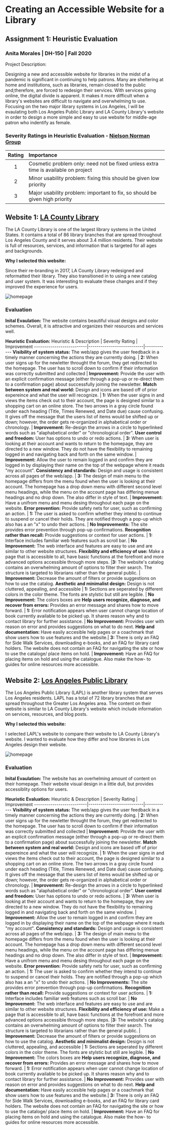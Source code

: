 # Creating an Accessible Website for a Library 
## Assignment 1: Heuristic Evaluation
### Anita Morales | DH-150 | Fall 2020

Project Description:

Designing a new and accessible website for libraries in the midst of a pandemic is significant in continuing to help patrons. Many are sheltering at home and institutions, such as libraries, remain closed to the public and;therefore, are forced to redesign their services. With services going online, the digital divide is apparent. It makes it more difficult when a library's websites are difficult to navigate and overwhelming to use. Focusing on the two major library systems in Los Angeles, I will be evaulating both Los Angeles Public Library and LA County Library's website in order to design a more simple and easy to use website for middle-age patron who indentify as female.

### Severity Ratings in Heuristic Evaluation - [Nielson Norman Group](https://www.nngroup.com/articles/how-to-rate-the-severity-of-usability-problems/)  
Rating  | Importance  |
:---: | :---  |
1  | Cosmetic problem only: need not be fixed unless extra time is available on project  |
2  | Minor usability problem: fixing this should be given low priority  |
3  | Major usability problem: important to fix, so should be given high priority  |

## Website 1: [LA County Library](https://lacountylibrary.org/)

The LA County Library is one of the largest library systems in the United States. It contains a total of 86 library branches that are spread throughout Los Angeles County and it serves about 3.4 million residents. Their website is full of resources, services, and information that is targeted for all ages and backgrounds.

**Why I selected this website:**

Since their re-branding in 2017, LA County Library redesigned and reformatted their library. They also transitioned in to using a new catalog and user system. It was interesting to evaluate these changes and if they improved the experience for users.

 ![homepage](LaCounty_home.png)
 

### Evaluation

**Inital Evaulation:** The website contains beautiful visual designs and color schemes. Overall, it is attractive and organizes their resources and services well.  

**Heuristic Evaluation:**
Heuristic & Description |  Severity Rating | Improvement 
--------------------------|---------------------------|------------
**Visibility of system status:** The web/app gives the user feedback in a timely manner concerning the actions they are currently doing. | **2:** When user signs up for the newletter throught the forum, they get redirected to the homepage. The user has to scroll down to confirm if their information was correctly submitted and collected | **Improvement:** Provide the user with an explicit confirmation message (either through a pop-up or re-direct them to a confirmation page) about successfully joining the newsletter.
**Match between system and real world:** Design and icons are based off of prior expereince and what the user will recognize. | **1:** When the user signs in and views the items check out to their account, the page is designed similar to a shopping cart on an online store. The two arrows in a gray circle found under each heading (Title, Times Renewed, and Date due) cause confusing. It gives off the message that the users list of items would be shifted up or down; however, the order gets re-organized in alphabetical order or chronology. | **Improvement:** Re-design the arrows in a circle to hyperlinked words such as "alaphabetical order" or "chronological order".
**User control and freedom:** User has options to undo or redo actions. | **3:** When user is looking at their account and wants to return to the homepage, they are directed to a new window. They do not have the flexibility to remaining logged in and navigating back and forth on the same window. | **Improvement:** Allow the user to remain logged in and confirm they are logged in by displaying their name on the top of the webpage where it reads "my account".
**Consistency and standards:** Design and usage is consistent across all pages of the web/app. | **3:** The design of main menu to the homepage differs from the menu found when the user is looking at their account. The homepage has a drop down menu with different second level menu headings, while the menu on the account page has differing menue headings and no drop down. The also differ in style of text. | **Improvement:** Have a unifrom menu and menu desing throughout each page on the website.
**Error prevention:** Provide safety nets for user, such as confirming an action. | **1:** The user is asked to confirm whether they intend to continue to suspend or cancel their holds. They are notified through a pop-up which also has a an "x" to undo their actions. | **No Improvements:** The site provides error prevention through pop-up confirmations. 
**Recognition rather than recall:** Provide suggestions or context for user actions. | **1:** Interface includes familiar web features such as scroll bar. | **No Improvement:** The web interface and features are easy to use and are similar to other website structures.
**Flexibility and efficiency of use:** Make a page that is accessible to all, have basic functions at the forefront and more advanced options accessible through more steps. |**3:** The website's catalog contains an overwhelming amount of options to filter their search. The structure is targeted to librarians rather than the general public. | **Improvement:** Decrease the amount of filters or provide suggestions on how to use the catalog. 
**Aesthetic and minimalist design:** Design is not cluttered, appealing, and accessible | **1:** Sections are seperated by different colors in the color theme. The fonts are stylstic but still are legible. | **No Improvement:** The colors boxes are 
**Help users recognize, diagnose, and recover from errors:** Provides an error message and shares how to move forward. | **1:** Error notification appears when user cannot change location of book currently available to be picked up. It shares reason why and to contact library for further assistance. | **No Improvement:** Provides user with reason on error and provides suggestions on what to do next.
**Help and documentation:** Have easily accesible help pages or a coachmark that show users how to use features and the website.| **3:** There is only an FAQ for Side Walk Services, downloading e-books, and an FAQ for library card holders. The website does not contain an FAQ for navigating the site or how to use the cataloge/ place items on hold. | **Improvement:** Have an FAQ for placing items on hold and using the catalogue. Also make the how- to  guides for online resources more accessible. 


## Website 2: [Los Angeles Public Library](https://www.lapl.org/)

The Los Angeles Public Library (LAPL) is another library system that serves Los Angeles residents. LAPL has a total of 72 library branches that are spread throughout the Greater Los Angeles area. The content on their website is similar to LA County Library's website which include information on services, resources, and blog posts. 

**Why I selected this website:**

I selected LAPL's website to compare their website to LA County Library's website. I wanted to evaluate how they differ and how libraries in Los Angeles design their website.


 ![homepage](LA_home.png)
 
 ### Evaluation

**Inital Evaulation:** The website has an overhelming amount of content on their homepage. Their website visual design in a little dull, but provides accessiblity options for users. 

**Heuristic Evaluation:**
Heuristic & Description |  Severity Rating | Improvement 
--------------------------|---------------------------|------------
**Visibility of system status:** The web/app gives the user feedback in a timely manner concerning the actions they are currently doing. | **2:** When user signs up for the newletter throught the forum, they get redirected to the homepage. The user has to scroll down to confirm if their information was correctly submitted and collected | **Improvement:** Provide the user with an explicit confirmation message (either through a pop-up or re-direct them to a confirmation page) about successfully joining the newsletter.
**Match between system and real world:** Design and icons are based off of prior expereince and what the user will recognize. | **1:** When the user signs in and views the items check out to their account, the page is designed similar to a shopping cart on an online store. The two arrows in a gray circle found under each heading (Title, Times Renewed, and Date due) cause confusing. It gives off the message that the users list of items would be shifted up or down; however, the order gets re-organized in alphabetical order or chronology. | **Improvement:** Re-design the arrows in a circle to hyperlinked words such as "alaphabetical order" or "chronological order".
**User control and freedom:** User has options to undo or redo actions. | **3:** When user is looking at their account and wants to return to the homepage, they are directed to a new window. They do not have the flexibility to remaining logged in and navigating back and forth on the same window. | **Improvement:** Allow the user to remain logged in and confirm they are logged in by displaying their name on the top of the webpage where it reads "my account".
**Consistency and standards:** Design and usage is consistent across all pages of the web/app. | **3:** The design of main menu to the homepage differs from the menu found when the user is looking at their account. The homepage has a drop down menu with different second level menu headings, while the menu on the account page has differing menue headings and no drop down. The also differ in style of text. | **Improvement:** Have a unifrom menu and menu desing throughout each page on the website.
**Error prevention:** Provide safety nets for user, such as confirming an action. | **1:** The user is asked to confirm whether they intend to continue to suspend or cancel their holds. They are notified through a pop-up which also has a an "x" to undo their actions. | **No Improvements:** The site provides error prevention through pop-up confirmations. 
**Recognition rather than recall:** Provide suggestions or context for user actions. | **1:** Interface includes familiar web features such as scroll bar. | **No Improvement:** The web interface and features are easy to use and are similar to other website structures.
**Flexibility and efficiency of use:** Make a page that is accessible to all, have basic functions at the forefront and more advanced options accessible through more steps. |**3:** The website's catalog contains an overwhelming amount of options to filter their search. The structure is targeted to librarians rather than the general public. | **Improvement:** Decrease the amount of filters or provide suggestions on how to use the catalog. 
**Aesthetic and minimalist design:** Design is not cluttered, appealing, and accessible | **1:** Sections are seperated by different colors in the color theme. The fonts are stylstic but still are legible. | **No Improvement:** The colors boxes are 
**Help users recognize, diagnose, and recover from errors:** Provides an error message and shares how to move forward. | **1:** Error notification appears when user cannot change location of book currently available to be picked up. It shares reason why and to contact library for further assistance. | **No Improvement:** Provides user with reason on error and provides suggestions on what to do next.
**Help and documentation:** Have easily accesible help pages or a coachmark that show users how to use features and the website.| **3:** There is only an FAQ for Side Walk Services, downloading e-books, and an FAQ for library card holders. The website does not contain an FAQ for navigating the site or how to use the cataloge/ place items on hold. | **Improvement:** Have an FAQ for placing items on hold and using the catalogue. Also make the how- to  guides for online resources more accessible. 

